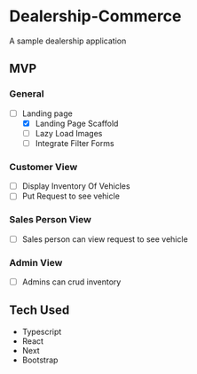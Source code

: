 # Dealership-Commerce

A sample dealership application

## MVP

### General

- [ ] Landing page
  - [x] Landing Page Scaffold
  - [ ] Lazy Load Images
  - [ ] Integrate Filter Forms

### Customer View

- [ ] Display Inventory Of Vehicles
- [ ] Put Request to see vehicle

### Sales Person View

- [ ] Sales person can view request to see vehicle

### Admin View

- [ ] Admins can crud inventory

## Tech Used

- Typescript
- React
- Next
- Bootstrap
